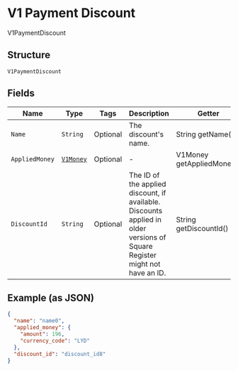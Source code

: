 
# V1 Payment Discount

V1PaymentDiscount

## Structure

`V1PaymentDiscount`

## Fields

| Name | Type | Tags | Description | Getter |
|  --- | --- | --- | --- | --- |
| `Name` | `String` | Optional | The discount's name. | String getName() |
| `AppliedMoney` | [`V1Money`](/doc/models/v1-money.md) | Optional | - | V1Money getAppliedMoney() |
| `DiscountId` | `String` | Optional | The ID of the applied discount, if available. Discounts applied in older versions of Square Register might not have an ID. | String getDiscountId() |

## Example (as JSON)

```json
{
  "name": "name0",
  "applied_money": {
    "amount": 196,
    "currency_code": "LYD"
  },
  "discount_id": "discount_id8"
}
```

